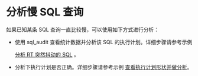 分析慢 SQL 查询 
===============================



如果已知某条 SQL 查询一直比较慢，可以使用如下方式进行分析：

* 使用 sql_audit 查看统计数据并分析该 SQL 的执行计划。详细步骤请参考示例

  [分析 RT 突然抖动的 SQL](/zh-CN/11.sql-optimization-guide-1/4.sql-optimization-1/3.monitor-sql-execution-performance-1/4.sql-performance-analysis-example-1/2.sql-statement-that-analyzes-sudden-jitter-of-rt-1.md) 。
  

* 分析下执行计划是否正确。详细步骤请参考示例 [查看执行计划形状并做分析](/zh-CN/11.sql-optimization-guide-1/4.sql-optimization-1/3.monitor-sql-execution-performance-1/4.sql-performance-analysis-example-1/3.view-and-analyze-the-execution-plan-1.md)。

  



